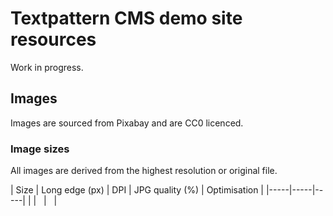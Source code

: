 # Textpattern CMS demo site resources

Work in progress.

## Images
Images are sourced from Pixabay and are CC0 licenced.

### Image sizes
All images are derived from the highest resolution or original file.

| Size | Long edge (px) | DPI | JPG quality (%) | Optimisation |
|-----|-----|-----|
|   |   |   |
